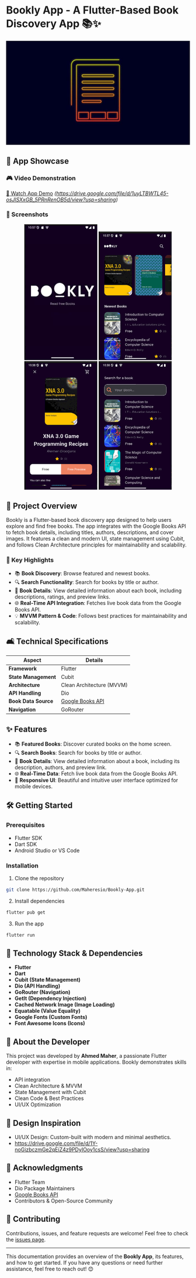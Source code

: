 # Bookly App - A Flutter-Based Book Discovery App 📚✨

![Bookly App Banner](banner.jpg)

## 🎥 App Showcase

### 🎮 Video Demonstration
[🎥 Watch App Demo](#) *(https://drive.google.com/file/d/1uyLTBWTL45-osJlSXxGB_5PRnRenOB5d/view?usp=sharing)*

### 📱 Screenshots
<p align="center">
  <img src="1.png" width="200" />
  <img src="2.png" width="200" />
  <img src="3.png" width="200" />
  <img src="4.png" width="200" />
</p>

## 🚀 Project Overview

Bookly is a Flutter-based book discovery app designed to help users explore and find free books. The app integrates with the Google Books API to fetch book details, including titles, authors, descriptions, and cover images. It features a clean and modern UI, state management using Cubit, and follows Clean Architecture principles for maintainability and scalability.

### 🔑 Key Highlights
- 📚 **Book Discovery**: Browse featured and newest books.
- 🔍 **Search Functionality**: Search for books by title or author.
- 📖 **Book Details**: View detailed information about each book, including descriptions, ratings, and preview links.
- 🌐 **Real-Time API Integration**: Fetches live book data from the Google Books API.
- 💡 **MVVM Pattern & Code**: Follows best practices for maintainability and scalability.

## 🛋️ Technical Specifications

| Aspect | Details |
|--------|---------|
| **Framework** | Flutter |
| **State Management** | Cubit |
| **Architecture** | Clean Architecture (MVVM) |
| **API Handling** | Dio |
| **Book Data Source** | [Google Books API](https://developers.google.com/books) |
| **Navigation** | GoRouter |

## ✨ Features

- 📚 **Featured Books**: Discover curated books on the home screen.
- 🔍 **Search Books**: Search for books by title or author.
- 📖 **Book Details**: View detailed information about a book, including its description, authors, and preview link.
- 🌐 **Real-Time Data**: Fetch live book data from the Google Books API.
- 📱 **Responsive UI**: Beautiful and intuitive user interface optimized for mobile devices.

## 🛠️ Getting Started

### Prerequisites
- Flutter SDK
- Dart SDK
- Android Studio or VS Code

### Installation
1. Clone the repository
```bash
git clone https://github.com/Maheresio/Bookly-App.git
```

2. Install dependencies
```bash
flutter pub get
```

3. Run the app
```bash
flutter run
```

## 🤝 Technology Stack & Dependencies
- **Flutter**
- **Dart**
- **Cubit (State Management)**
- **Dio (API Handling)**
- **GoRouter (Navigation)**
- **GetIt (Dependency Injection)**
- **Cached Network Image (Image Loading)**
- **Equatable (Value Equality)**
- **Google Fonts (Custom Fonts)**
- **Font Awesome Icons (Icons)**

## 🤝 About the Developer
This project was developed by **Ahmed Maher**, a passionate Flutter developer with expertise in  mobile applications. Bookly demonstrates skills in:
- API integration
- Clean Architecture & MVVM
- State Management with Cubit
- Clean Code & Best Practices
- UI/UX Optimization

## 🎨 Design Inspiration
- UI/UX Design: Custom-built with modern and minimal aesthetics.
- https://drive.google.com/file/d/1Y-noGizbczmGe2qEiZ4z9PDyIOoy1csS/view?usp=sharing

## 💪 Acknowledgments
- Flutter Team
- Dio Package Maintainers
- [Google Books API](https://developers.google.com/books)
- Contributors & Open-Source Community

## 🙏 Contributing
Contributions, issues, and feature requests are welcome! Feel free to check the [issues page](https://github.com/ahmed-gamal517/bookly-app/issues).

---

This documentation provides an overview of the **Bookly App**, its features, and how to get started. If you have any questions or need further assistance, feel free to reach out! 😊
